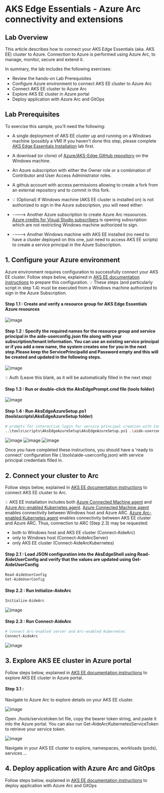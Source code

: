 # AKS Edge Essentials - Azure Arc connectivity and extensions

## Lab Overview
This article describes how to connect your AKS Edge Essentials (aka. AKS EE) cluster to Azure.
Connection to Azure is performed using Azure Arc, to manage, monitor, secure and extend it.

In summary, the lab includes the following exercises:
* Review the hands-on Lab Prerequisites
* Configure Azure environment to connect AKS EE cluster to Azure Arc  
* Connect AKS EE cluster to Azure Arc
* Explore AKS EE cluster in Azure portal
* Deploy application with Azure Arc and GitOps

## Lab Prerequisites

To exercise this sample, you'll need the following:

* A single deployment of AKS EE cluster up and running on a Windows machine (possibly a VM) If you haven't done this step, please complete [AKS Edge Essentials Installation](../install/install.md) lab first.
* A download (or clone) of [Azure/AKS-Edge GitHub repository](https://github.com/Azure/AKS-Edge/tree/main) on the Windows machine.
* An Azure subscription with either the Owner role or a combination of Contributor and User Access Administrator roles.
* A github account with access permissions allowing to create a fork from an external repository and to commit in this fork.

* 💡 (Optional) If Windows machine (AKS EE cluster is installed on) is not authorized to sign in the Azure subscription, you will need either:
* ----> Another Azure subscription to create Azure Arc ressources. [Azure credits for Visual Studio subscribers](https://azure.microsoft.com/en-us/pricing/member-offers/credit-for-visual-studio-subscribers/) is opening subscription which are not restricting Windows machine authorized to sign. 
* ----> Another Windows machine with AKS EE installed (no need to have a cluster deployed on this one, just need to access AKS EE scripts) to create a service principal in the Azure Subscription.

## 1. Configure your Azure environment

Azure environment requires configuration to successfully connect your AKS EE cluster.
Follow steps below, explained in [AKS EE documentation instructions](https://learn.microsoft.com/en-us/azure/aks/hybrid/aks-edge-howto-connect-to-arc#1-configure-your-azure-environment) to prepare this configuration.
💡 These steps (and particularly script in step 1.4) must be executed from a Windows machine authorized to sign in the Azure Subscription.

#### Step 1.1 : Create and verify a resource group for AKS Edge Essentials Azure resources
![image](https://user-images.githubusercontent.com/10614734/207283890-8d3d00b3-068d-4464-bf86-59b7f7dcaf74.png)

#### Step 1.2 : Specify the required names for the resource group and service principal in the aide-userconfig.json file along with your subscription/tenant information. You can use an existing service principal or if you add a new name, the system creates one for you in the next step.Please keep the ServicePrincipalId and Password empty and this will be created and updated in the following steps.
![image](https://user-images.githubusercontent.com/10614734/207516671-1976ef55-8d55-4df7-8748-21ff87545545.png)

💡 Auth (Leave this blank, as it will be automatically filled in the next step)

#### Step 1.3 : Run or double-click the AksEdgePrompt.cmd file (tools folder)
![image](https://user-images.githubusercontent.com/10614734/207279237-fde5a58a-e5b7-4a1b-b50d-e5b598bdd984.png)

#### Step 1.4 : Run AksEdgeAzureSetup.ps1 (tools\scripts\AksEdgeAzureSetup folder)
```bash
# prompts for interactive login for service principal creation with Contributor role at resource group level
..\tools\scripts\AksEdgeAzureSetup\AksEdgeAzureSetup.ps1 .\aide-userconfig.json -spContributorRole
```

![image](https://user-images.githubusercontent.com/10614734/207279963-c89b5546-a2cb-493d-9ea6-0ab2928773cc.png)
![image](https://user-images.githubusercontent.com/10614734/207280272-a404bcd0-badd-4c8e-8c97-ef885bed52d5.png)
![image](https://user-images.githubusercontent.com/10614734/207280300-98311514-2204-4dbe-8e72-018d7452e324.png)

Once you have completed these instructions, you should have a 'ready to connect' configuration file (.\tools\aide-userconfig.json) with service principal credentials filled in.

## 2. Connect your cluster to Arc

Follow steps below, explained in [AKS EE documentation instructions](https://learn.microsoft.com/en-us/azure/aks/hybrid/aks-edge-howto-connect-to-arc#2-connect-your-cluster-to-arc) to connect AKS EE cluster to Arc.

💡 AKS EE installation includes both [Azure Connected Machine agent](https://learn.microsoft.com/en-us/azure/azure-arc/servers/agent-overview) and [Azure Arc-enabled Kubernetes agent](https://learn.microsoft.com/en-us/azure/azure-arc/kubernetes/conceptual-agent-overview).
[Azure Connected Machine agent](https://learn.microsoft.com/en-us/azure/azure-arc/servers/agent-overview) enables connectivity between Windows host and Azure ARC.
[Azure Arc-enabled Kubernetes agent](https://learn.microsoft.com/en-us/azure/azure-arc/kubernetes/conceptual-agent-overview) enables connectivity between AKS EE cluster and Azure ARC.
Thus, connection to ARC (Step 2.3) may be requested:
- both to Windows host and AKS EE cluster (Connect-AideArc)
- only to Windows host (Connect-AideArcServer)
- only AKS EE cluster (Connect-AideArcKubernetes)

#### Step 2.1 : Load JSON configuration into the AksEdgeShell using Read-AideUserConfig and verify that the values are updated using Get-AideUserConfig
```bash
Read-AideUserConfig
Get-AideUserConfig
```
#### Step 2.2 : Run Initialize-AideArc
```bash
Initialize-AideArc
```
![image](https://user-images.githubusercontent.com/10614734/207280979-dca50aaf-e3b0-4393-ac97-ac7ce83827b9.png)

#### Step 2.3 : Run Connect-AideArc
```bash
# Connect Arc-enabled server and Arc-enabled Kubernetes
Connect-AideArc
```
![image](https://user-images.githubusercontent.com/10614734/207281095-afc7289f-0ac6-424b-a9f0-87e01159509a.png)

## 3. Explore AKS EE cluster in Azure portal

Follow steps below, explained in [AKS EE documentation instructions](https://learn.microsoft.com/en-us/azure/aks/hybrid/aks-edge-howto-connect-to-arc#3-view-aks-edge-resources-in-azure) to explore AKS EE cluster in Azure portal.

#### Step 3.1 :

Navigate to Azure Arc to explore details on your AKS EE cluster.

![image](https://user-images.githubusercontent.com/10614734/207281237-b224d065-7f9b-4bfe-b05b-3a1fc4febc11.png)

Open ./tools/servicetoken.txt file, copy the bearer token string, and paste it into the Azure portal.
You can also run Get-AideArcKubernetesServiceToken to retrieve your service token.

![image](https://user-images.githubusercontent.com/10614734/207283577-2419f14d-48f9-41fd-8f8d-13dc3c857a5a.png)

Navigate in your AKS EE cluster to explore, namespaces, workloads (pods), services ...

## 4. Deploy application with Azure Arc and GitOps

Follow steps below, explained in [AKS EE documentation instructions](https://learn.microsoft.com/en-us/azure/aks/hybrid/aks-edge-howto-use-gitops) to deploy application with Azure Arc and GitOps
